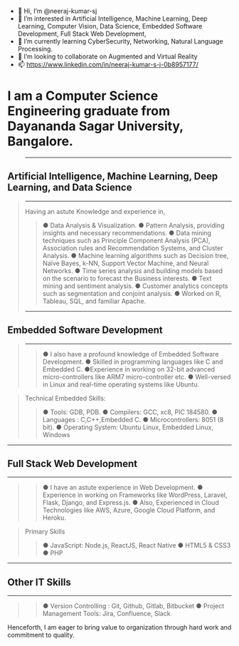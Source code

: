 - 👋 Hi, I’m @neeraj-kumar-sj
- 👀 I’m interested in Artificial Intelligence, Machine Learning, Deep Learning, Computer Vision, Data Science, Embedded Software Development, Full Stack Web Development, 
- 🌱 I’m currently learning CyberSecurity, Networking, Natural Language Processing.
- 💞️ I’m looking to collaborate on Augmented and Virtual Reality
- 📫 https://www.linkedin.com/in/neeraj-kumar-s-j-0b8957177/

# I am a Computer Science Engineering graduate from Dayananda Sagar University, Bangalore. 
> ***************************************************************************************************************
## Artificial Intelligence, Machine Learning, Deep Learning, and Data Science
> ------------------------------------------------------------------------------------
> Having an astute Knowledge and experience in, 
> > ● Data Analysis & Visualization. 
> > ● Pattern Analysis, providing insights and necessary recommendations. 
> > ● Data mining techniques such as Principle Component Analysis (PCA), Association rules and Recommendation Systems, and Cluster Analysis. 
> > ● Machine learning algorithms such as Decision tree, Naïve Bayes, k-NN, Support Vector Machine, and Neural Networks. 
> > ● Time series analysis and building models based on the scenario to forecast the Business interests. 
> > ● Text mining and sentiment analysis. 
> > ● Customer analytics concepts such as segmentation and conjoint analysis. 
> > ● Worked on R, Tableau, SQL, and familiar Apache. 
> ***************************************************************************************************************
## Embedded Software Development
> ----------------------------------------
> > ● I also have a profound knowledge of Embedded Software Development. 
> > ● Skilled in programming languages like C and Embedded C.
> > ●Experience in working on 32-bit advanced micro-controllers like ARM7 micro-controller etc. 
> > ● Well-versed in Linux and real-time operating systems like Ubuntu.

> Technical Embedded Skills:
> > ● Tools: GDB, PDB.
> > ● Compilers: GCC, xc8, PIC 184580.
> > ● Languages : C,C++,Embedded C.
> > ● Microcontrollers: 8051 (8 bit).
> > ● Operating System: Ubuntu Linux, Embedded Linux, Windows
***************************************************************************************************************
## Full Stack Web Development
----------------------------------
> > ● I have an astute experience in Web Development. 
> > ● Experience in working on Frameworks like WordPress, Laravel, Flask, Django, and Express.js.
> > ● Also, Experienced in Cloud Technologies like AWS, Azure, Google Cloud Platform, and Heroku.

> Primary Skills
> > ● JavaScript: Node.js, ReactJS, React Native
> > ● HTML5 & CSS3
> > ● PHP
***************************************************************************************************************
## Other IT Skills
-----------------
> > ● Version Controlling : Git, Github, Gitlab, Bitbucket
> > ● Project Management Tools: Jira, Confluence, Slack

Henceforth, I am eager to bring value to organization through hard work and commitment to quality.

